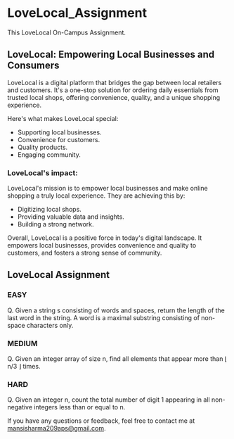 # LoveLocal_Assignment

This LoveLocal On-Campus Assignment.

## LoveLocal: Empowering Local Businesses and Consumers

LoveLocal is a digital platform that bridges the gap between local retailers and customers. It's a one-stop solution for ordering daily essentials from trusted local shops, offering convenience, quality, and a unique shopping experience.

Here's what makes LoveLocal special:

- Supporting local businesses.
- Convenience for customers.
- Quality products.
- Engaging community.

### LoveLocal's impact:

LoveLocal's mission is to empower local businesses and make online shopping a truly local experience. They are achieving this by:

- Digitizing local shops.
- Providing valuable data and insights.
- Building a strong network.

Overall, LoveLocal is a positive force in today's digital landscape. It empowers local businesses, provides convenience and quality to customers, and fosters a strong sense of community.

## LoveLocal Assignment

### EASY

Q. Given a string s consisting of words and spaces, return the length of the last word in the string. A word is a maximal substring consisting of non-space characters only.

### MEDIUM

Q. Given an integer array of size n, find all elements that appear more than ⌊ n/3 ⌋ times.

### HARD

Q. Given an integer n, count the total number of digit 1 appearing in all non-negative integers less than or equal to n.


If you have any questions or feedback, feel free to contact me at [mansisharma209aps@gmail.com](mailto:mansisharma209aps@gmail.com).

